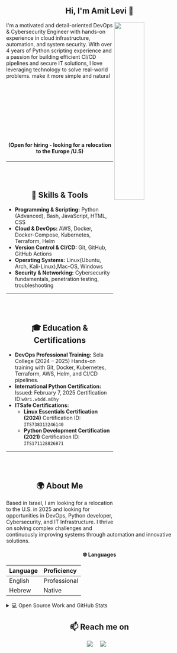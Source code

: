 <h2  align="center">Hi, I'm Amit Levi 👋</h2>
<p align="left">
<img src="https://media4.giphy.com/media/v1.Y2lkPTc5MGI3NjExb2tocWE0d2ZlOXU3aWFmMXc5cjk1YnQ3anc2MHZhZzQ0ems2dGNvbSZlcD12MV9pbnRlcm5hbF9naWZfYnlfaWQmY3Q9Zw/jQPRXqTQu1hxut85sV/giphy.gif" height="35%" width="40%" align="right" style="margin-right: 10px;">
I'm a motivated and detail-oriented DevOps & Cybersecurity Engineer with hands-on experience in cloud infrastructure, automation, and system security. With over 4 years of Python scripting experience and a passion for building efficient CI/CD pipelines and secure IT solutions, I love leveraging technology to solve real-world problems. make it more simple and natural
</p>

<br><br><br><br><br><br><br><br>
<h4 align="center" >(Open for hiring - looking for a relocation to the Europe /U.S)</h4>
<hr><br><br>
<h2  align="center">🔧 Skills & Tools</h2>

- **Programming & Scripting:**
    Python (Advanced), Bash, JavaScript, HTML, CSS
- **Cloud & DevOps:** 
    AWS, Docker, Docker-Compose, Kubernetes, Terraform, Helm
- **Version Control & CI/CD:**
    Git, GitHub, GitHub Actions
- **Operating Systems:**
  Linux(Ubuntu, Arch, Kali-Linux),Mac-OS, Windows
- **Security & Networking:**
  Cybersecurity fundamentals, penetration testing, troubleshooting

<hr><br><br>
<h2  align="center">🎓 Education & Certifications</h2>

- **DevOps Professional Training:**
    Sela College (2024 – 2025)
    Hands-on training with Git, Docker, Kubernetes, Terraform, AWS, Helm, and CI/CD pipelines.
- **International Python Certification:**
    Issued: February 7, 2025
    Certification ID:```w0ri.wbdd.mOhy```
- **ITSafe Certifications:**
    - **Linux Essentials Certification (2024)**
      Certification ID: ```ITS738313246140```
    - **Python Development Certification (2021)**
      Certification ID: ```ITS171128826871``` 
<hr><br><br>

<h2  align="center">🌍 About Me</h2>

Based in Israel, I am looking for a relocation to the U.S. in 2025 and looking for opportunities in DevOps, Python developer, Cybersecurity, and IT Infrastructure. I thrive on solving complex challenges and continuously improving systems through automation and innovative solutions.
<h4  align="center">🌐 Languages </h4>


| Language | Proficiency                    |
| :-------- | :-------     | 
| English   | Professional | 
| Hebrew    | Native       | 




<details>
  <summary>💻 Open Source Work and GitHub Stats </summary>
  <div style="display: flex; gap: 10px;">
    <a href="https://github.com/samujjwaal">
      <img src="https://github-readme-stats.vercel.app/api?username=amit1020&show_icons=true&title_color=fff&icon_color=79ff97&text_color=9f9f9f&bg_color=151515" alt="My Github Stats">
    </a>
    <a href="https://github.com/anuraghazra/github-readme-stats">
      <img src="https://github-readme-stats.vercel.app/api/top-langs/?username=amit1020&layout=compact&text_color=daf7dc&bg_color=151515&hide=css,html,php" alt="Top Languages">
    </a>
  </div>


</details>




<h2  align="center">📫 Reach me on</h2>
<p align="center">
  <a target="_blank"href="https://www.linkedin.com/in/amit-levi-a61744215/"><img src="https://img.shields.io/badge/linkedin-%230077B5.svg?&style=for-the-badge&logo=linkedin&logoColor=white" /></a>&nbsp;&nbsp;&nbsp;&nbsp;
  <a href="mailto:amitlevi.tech@gmail.com"><img src="https://img.shields.io/badge/gmail-%23D14836.svg?&style=for-the-badge&logo=gmail&logoColor=white" /></a>&nbsp;&nbsp;&nbsp;&nbsp;
</p>



<!--
<img align="left" src="https://github-readme-stats.vercel.app/api?username=amit1020&show_icons=true&icon_color=CE1D2D&text_color=718096&bg_color=00000000&hide_title=true&hide_border=true" />
  ![Profile Views](https://komarev.com/ghpvc/?username=amit1020&color=blue)

    <p align="center"> 
  Visitors count<br>
  <img src="https://profile-counter.glitch.me/amit1020/count.svg" />
</p>
->
